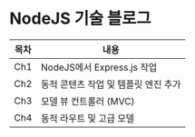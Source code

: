# NodeJS 기술 블로그

| 목차 | 내용                                 |
| ---- | ------------------------------------ |
| Ch1  | NodeJS에서 Express.js 작업           |
| Ch2  | 동적 콘텐츠 작업 및 템플릿 엔진 추가 |
| Ch3  | 모델 뷰 컨트롤러 (MVC)               |
| Ch4  | 동적 라우트 및 고급 모델             |
